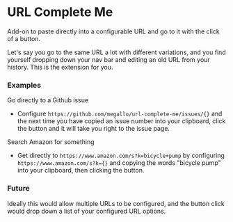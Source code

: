 # URL Complete Me
Add-on to paste directly into a configurable URL and go to it with the click of a button.

Let's say you go to the same URL a lot with different variations, and you find yourself dropping down your nav bar and editing an old URL from your history. This is the extension for you.


### Examples

Go directly to a Github issue
- Configure `https://github.com/megallo/url-complete-me/issues/{}` and the next time you have copied an issue number into your clipboard, click the button and it will take you right to the issue page.

Search Amazon for something
- Get directly to `https://www.amazon.com/s?k=bicycle+pump` by configuring `https://www.amazon.com/s?k={}` and copying the words "bicycle pump" into your clipboard, then clicking the button.

### Future

Ideally this would allow multiple URLs to be configured, and the button click would drop down a list of your configured URL options.
